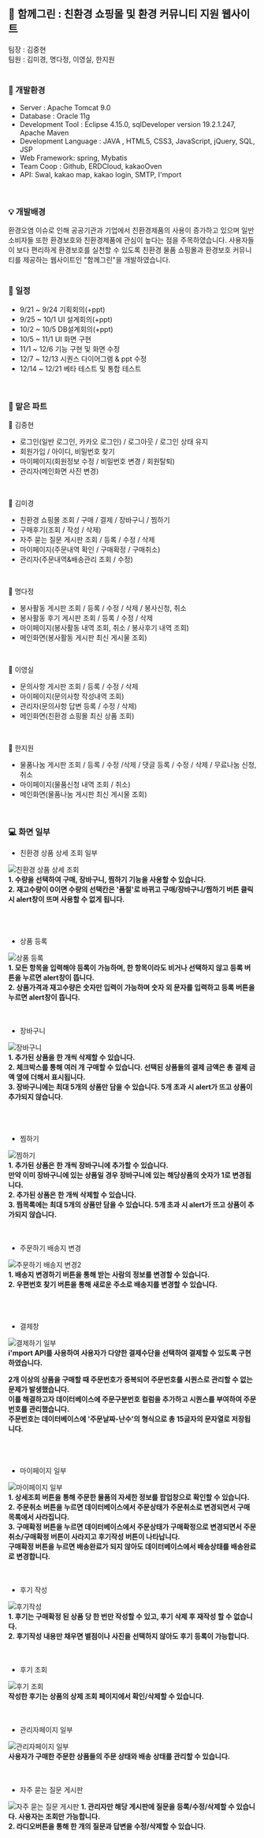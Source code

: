 ## :herb: 함께그린 : 친환경 쇼핑몰 및 환경 커뮤니티 지원 웹사이트  
  
  팀장 : 김중현    
  팀원 : 김미경, 명다정, 이영실, 한지원   
<br>      
  
### :dart: 개발환경
- Server : Apache Tomcat 9.0
- Database : Oracle 11g
- Development Tool : Eclipse 4.15.0, sqlDeveloper version 19.2.1.247, Apache Maven
- Development Language : JAVA , HTML5, CSS3, JavaScript, jQuery, SQL, JSP
- Web Framework: spring, Mybatis
- Team Coop : Github, ERDCloud, kakaoOven
- API: Swal, kakao map, kakao login, SMTP, I'mport
<br>

### :bulb: 개발배경      
환경오염 이슈로 인해 공공기관과 기업에서 친환경제품의 사용이 증가하고 있으며 일반 소비자들 또한 환경보호와 친환경제품에 관심이 높다는 점을 주목하였습니다. 사용자들이 보다 편리하게 환경보호를 실천할 수 있도록 친환경 물품 쇼핑몰과 환경보호 커뮤니티를 제공하는 웹사이트인 "함께그린"을 개발하였습니다.   
<br>              
       
### :date: 일정      
  - 9/21 ~ 9/24   기획회의(+ppt)   
  - 9/25 ~ 10/1   UI 설계회의(+ppt)     
  - 10/2 ~ 10/5   DB설계회의(+ppt)   
  - 10/5 ~ 11/1   UI 화면 구현   
  - 11/1 ~ 12/6   기능 구현 및 화면 수정   
  - 12/7 ~ 12/13   시퀀스 다이어그램 & ppt 수정   
  - 12/14 ~ 12/21   베타 테스트 및 통합 테스트      
<br>      
       
### :memo: 맡은 파트      
:closed_book: 김중현
- 로그인(일반 로그인, 카카오 로그인) / 로그아웃 / 로그인 상태 유지 
- 회원가입 / 아이디, 비밀번호 찾기 
- 마이페이지(회원정보 수정 / 비밀번호 변경 / 회원탈퇴) 
- 관리자(메인화면 사진 변경)      
 <br>  
   
:green_book: 김미경
- 친환경 쇼핑몰 조회 / 구매 / 결제 / 장바구니 / 찜하기
- 구매후기(조회 / 작성 / 삭제)
- 자주 묻는 질문 게시판 조회 / 등록 / 수정 / 삭제
 - 마이페이지(주문내역 확인 / 구매확정 / 구매취소)
 - 관리자(주문내역&배송관리 조회 / 수정)   
 <br>   
    
:blue_book: 명다정
- 봉사활동 게시판 조회 / 등록 / 수정 / 삭제 / 봉사신청, 취소
- 봉사활동 후기 게시판 조회 / 등록 / 수정 / 삭제
- 마이페이지(봉사활동 내역 조회, 취소 / 봉사후기 내역 조회)   
- 메인화면(봉사활동 게시판 최신 게시물 조회)
<br>   
    
:orange_book: 이영실
- 문의사항 게시판 조회 / 등록 / 수정 / 삭제
- 마이페이지(문의사항 작성내역 조회)
- 관리자(문의사항 답변 등록 / 수정 / 삭제) 
- 메인화면(친환경 쇼핑몰 최신 상품 조회)   
 <br>  
   
:ledger: 한지원
- 물품나눔 게시판 조회 / 등록 / 수정 /삭제 / 댓글 등록 / 수정 / 삭제 / 무료나눔 신청, 취소
- 마이페이지(물품신청 내역 조회 / 취소)
- 메인화면(물품나눔 게시판 최신 게시물 조회)   
<br>    


### :computer: 화면 일부
- 친환경 상품 상세 조회 일부   

![친환경 상품 상세 조회](https://github.com/ssd256/Green_Together/blob/main/images/view/ProdectDetail.PNG)   
 **1. 수량을 선택하여 구매, 장바구니, 찜하기 기능을 사용할 수 있습니다.  
2. 재고수량이 0이면 수량의 선택칸은 '품절'로 바뀌고 구매/장바구니/찜하기 버튼 클릭 시 alert창이 뜨며 사용할 수 없게 됩니다.**   
<br><br><br>

- 상품 등록   

![상품 등록](https://github.com/ssd256/Green_Together/blob/main/images/view/ProductInsert.PNG)   
**1. 모든 항목을 입력해야 등록이 가능하며, 한 항목이라도 비거나 선택하지 않고 등록 버튼을 누르면 alert창이 뜹니다.   
2. 상품가격과 재고수량은 숫자만 입력이 가능하며 숫자 외 문자를 입력하고 등록 버튼을 누르면 alert창이 뜹니다.**
<br><br><br>

- 장바구니

![장바구니](https://github.com/ssd256/Green_Together/blob/main/images/view/CartList.PNG)   
**1. 추가된 상품을 한 개씩 삭제할 수 있습니다.   
2. 체크박스를 통해 여러 개 구매할 수 있습니다. 선택된 상품들의 결제 금액은 총 결제 금액 옆에 더해서 표시됩니다.     
3. 장바구니에는 최대 5개의 상품만 담을 수 있습니다. 5개 초과 시 alert가 뜨고 상품이 추가되지 않습니다.**   
<br><br><br>

- 찜하기   

![찜하기](https://github.com/ssd256/Green_Together/blob/main/images/view/WishList.PNG)   
**1. 추가된 상품은 한 개씩 장바구니에 추가할 수 있습니다.    
만약 이미 장바구니에 있는 상품일 경우 장바구니에 있는 해당상품의 숫자가 1로 변경됩니다.    
2. 추가된 상품은 한 개씩 삭제할 수 있습니다.   
3. 찜목록에는 최대 5개의 상품만 담을 수 있습니다. 5개 초과 시 alert가 뜨고 상품이 추가되지 않습니다.**
<br><br><br>

- 주문하기 배송지 변경   

![주문하기 배송지 변경2](https://github.com/ssd256/Green_Together/blob/main/images/view/ChangeDelivery.PNG)      
**1. 배송지 변경하기 버튼을 통해 받는 사람의 정보를 변경할 수 있습니다.   
2. 우편번호 찾기 버튼을 통해 새로운 주소로 배송지를 변경할 수 있습니다.**   
<br><br><br>

- 결제창   

![결제하기 일부](https://github.com/ssd256/Green_Together/blob/main/images/view/Payment.PNG)   
**i'mport API를 사용하여 사용자가 다양한 결제수단을 선택하여 결제할 수 있도록 구현하였습니다.**      


**2개 이상의 상품을 구매할 때 주문번호가 중복되어 주문번호를 시퀀스로 관리할 수 없는 문제가 발생했습니다.   
이를 해결하고자 데이터베이스에 주문구분번호 컬럼을 추가하고 시퀀스를 부여하여 주문번호를 관리했습니다.    
주문번호는 데이터베이스에 '주문날짜-난수'의 형식으로 총 15글자의 문자열로 저장됩니다.**   
<br><br><br>

- 마이페이지 일부  

![마이페이지 일부](https://github.com/ssd256/Green_Together/blob/main/images/view/MyPage.PNG)   
**1. 상세조회 버튼을 통해 주문한 물품의 자세한 정보를 팝업창으로 확인할 수 있습니다.   
2. 주문취소 버튼을 누르면 데이터베이스에서 주문상태가 주문취소로 변경되면서 구매 목록에서 사라집니다.   
3. 구매확정 버튼을 누르면 데이터베이스에서 주문상태가 구매확정으로 변경되면서 
주문취소/구매확정 버튼이 사라지고 후기작성 버튼이 나타납니다.   
구매확정 버튼을 누르면 배송완료가 되지 않아도 데이터베이스에서 배송상태를 배송완료로 변경합니다.**
<br><br><br>

- 후기 작성 

![후기작성](https://github.com/ssd256/Green_Together/blob/main/images/view/ReviewInsert.PNG)   
**1. 후기는 구매확정 된 상품 당 한 번만 작성할 수 있고, 후기 삭제 후 재작성 할 수 없습니다.   
2. 후기작성 내용만 채우면 별점이나 사진을 선택하지 않아도 후기 등록이 가능합니다.**
<br><br><br>

- 후기 조회   

![후기 조회](https://github.com/ssd256/Green_Together/blob/main/images/view/ReviewDetail.PNG)   
**작성한 후기는 상품의 상제 조회 페이지에서 확인/삭제할 수 있습니다.**
<br><br><br>

- 관리자페이지 일부   

![관리자페이지 일부](https://github.com/ssd256/Green_Together/blob/main/images/view/Admin.PNG)   
**사용자가 구매한 주문한 상품들의 주문 상태와 배송 상태를 관리할 수 있습니다.**
<br><br><br>

- 자주 묻는 질문 게시판   

![자주 묻는 질문 게시판](https://github.com/ssd256/Green_Together/blob/main/images/view/Question.PNG)
**1. 관리자만 해당 게시판에 질문을 등록/수정/삭제할 수 있습니다. 사용자는 조회만 가능합니다.   
2. 라디오버튼을 통해 한 개의 질문과 답변을 수정/삭제할 수 있습니다.**
<br>
